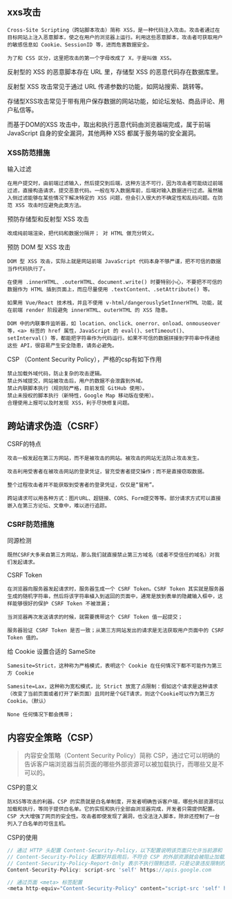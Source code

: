 ## xxs攻击
    Cross-Site Scripting（跨站脚本攻击）简称 XSS，是一种代码注入攻击。攻击者通过在目标网站上注入恶意脚本，使之在用户的浏览器上运行。利用这些恶意脚本，攻击者可获取用户的敏感信息如 Cookie、SessionID 等，进而危害数据安全。

    为了和 CSS 区分，这里把攻击的第一个字母改成了 X，于是叫做 XSS。

反射型的 XSS 的恶意脚本存在 URL 里，存储型 XSS 的恶意代码存在数据库里。


反射型 XSS 攻击常见于通过 URL 传递参数的功能，如网站搜索、跳转等。


存储型XSS攻击常见于带有用户保存数据的网站功能，如论坛发帖、商品评论、用户私信等。


而基于DOM的XSS 攻击中，取出和执行恶意代码由浏览器端完成，属于前端 JavaScript 自身的安全漏洞，其他两种 XSS 都属于服务端的安全漏洞。
### XSS防范措施
输入过滤

    在用户提交时，由前端过滤输入，然后提交到后端，这种方法不可行，因为攻击者可能绕过前端过滤，直接构造请求，提交恶意代码。一般在写入数据库前，后端对输入数据进行过滤。虽然输入侧过滤能够在某些情况下解决特定的 XSS 问题，但会引入很大的不确定性和乱码问题。在防范 XSS 攻击时应避免此类方法。
预防存储型和反射型 XSS 攻击

    改成纯前端渲染，把代码和数据分隔开； 对 HTML 做充分转义。
预防 DOM 型 XSS 攻击

    DOM 型 XSS 攻击，实际上就是网站前端 JavaScript 代码本身不够严谨，把不可信的数据当作代码执行了。

    在使用 .innerHTML、.outerHTML、document.write() 时要特别小心，不要把不可信的数据作为 HTML 插到页面上，而应尽量使用 .textContent、.setAttribute() 等。

    如果用 Vue/React 技术栈，并且不使用 v-html/dangerouslySetInnerHTML 功能，就在前端 render 阶段避免 innerHTML、outerHTML 的 XSS 隐患。

    DOM 中的内联事件监听器，如 location、onclick、onerror、onload、onmouseover 等，<a> 标签的 href 属性，JavaScript 的 eval()、setTimeout()、setInterval() 等，都能把字符串作为代码运行。如果不可信的数据拼接到字符串中传递给这些 API，很容易产生安全隐患，请务必避免。

CSP （Content Security Policy），严格的csp有如下作用

    禁止加载外域代码，防止复杂的攻击逻辑。
    禁止外域提交，网站被攻击后，用户的数据不会泄露到外域。
    禁止内联脚本执行（规则较严格，目前发现 GitHub 使用）。
    禁止未授权的脚本执行（新特性，Google Map 移动版在使用）。
    合理使用上报可以及时发现 XSS，利于尽快修复问题。

## 跨站请求伪造（CSRF）
CSRF的特点

    攻击一般发起在第三方网站，而不是被攻击的网站。被攻击的网站无法防止攻击发生。

    攻击利用受害者在被攻击网站的登录凭证，冒充受害者提交操作；而不是直接窃取数据。

    整个过程攻击者并不能获取到受害者的登录凭证，仅仅是“冒用”。

    跨站请求可以用各种方式：图片URL、超链接、CORS、Form提交等等。部分请求方式可以直接嵌入在第三方论坛、文章中，难以进行追踪。

### CSRF防范措施
同源检测

    既然CSRF大多来自第三方网站，那么我们就直接禁止第三方域名（或者不受信任的域名）对我们发起请求。

CSRF Token

    在浏览器向服务器发起请求时，服务器生成一个 CSRF Token。CSRF Token 其实就是服务器生成的随机字符串，然后将该字符串植入到返回的页面中，通常是放到表单的隐藏输入框中，这样能够很好的保护 CSRF Token 不被泄漏；

    当浏览器再次发送请求的时候，就需要携带这个 CSRF Token 值一起提交；

    服务器验证 CSRF Token 是否一致；从第三方网站发出的请求是无法获取用户页面中的 CSRF Token 值的。

给 Cookie 设置合适的 SameSite

    Samesite=Strict，这种称为严格模式，表明这个 Cookie 在任何情况下都不可能作为第三方 Cookie

    Samesite=Lax，这种称为宽松模式，比 Strict 放宽了点限制：假如这个请求是这种请求（改变了当前页面或者打开了新页面）且同时是个GET请求，则这个Cookie可以作为第三方Cookie。（默认）

    None 任何情况下都会携带；

## 内容安全策略（CSP）
> 内容安全策略（Content Security Policy）简称 CSP，通过它可以明确的告诉客户端浏览器当前页面的哪些外部资源可以被加载执行，而哪些又是不可以的。

CSP的意义

    防XSS等攻击的利器。CSP 的实质就是白名单制度，开发者明确告诉客户端，哪些外部资源可以加载和执行，等同于提供白名单。它的实现和执行全部由浏览器完成，开发者只需提供配置。CSP 大大增强了网页的安全性。攻击者即使发现了漏洞，也没法注入脚本，除非还控制了一台列入了白名单的可信主机。

CSP的使用
```js
// 通过 HTTP 头配置 Content-Security-Policy，以下配置说明该页面只允许当前源和 https://apis.google.com 这 2 个源的脚本加载和执行：
// Content-Security-Policy 配置好并启用后，不符合 CSP 的外部资源就会被阻止加载。
// Content-Security-Policy-Report-Only 表示不执行限制选项，只是记录违反限制的行为。它必须与report-uri选项配合使用。
Content-Security-Policy: script-src 'self' https://apis.google.com

// 通过页面 <meta> 标签配置
<meta http-equiv="Content-Security-Policy" content="script-src 'self' https://apis.google.com">
```

